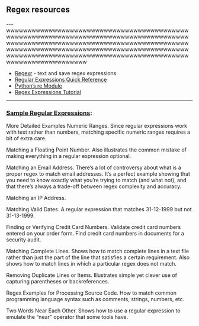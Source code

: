 ## Regex resources

---wwwwwwwwwwwwwwwwwwwwwwwwwwwwwwwwwwwwwwwwwwwwwwwwwwwwwwwwwwwwwwwwwwwwwwwwwwwwwwwwwwwwwwwwwwwwwwwwwwwwwwwwwwwwwwwwwwwwwwwwwwwwwwwwwwwwwwwwwwwwwwwwwwwwwwwwwwwwwwwwwwwwwwwwwwwwwwwwwwwwwwwwwwwwwwwwwwwwwwwwwwwwwwwwwwwwwwwwwwwwwwwwwwwwwwwwww

-   [Regexr](https://regexr.com/) - text and save regex expressions
-   [Regular Expressions Quick Reference](http://www.regular-expressions.info/refquick.html)
-   [Python’s re Module](http://www.regular-expressions.info/python.html)
-   [Regex Expressions Tutorial](http://www.regular-expressions.info/tutorial.html)

---

### [Sample Regular Expressions](http://www.regular-expressions.info/examples.html):

More Detailed Examples
Numeric Ranges. Since regular expressions work with text rather than numbers, matching specific numeric ranges requires a bit of extra care.

Matching a Floating Point Number. Also illustrates the common mistake of making everything in a regular expression optional.

Matching an Email Address. There’s a lot of controversy about what is a proper regex to match email addresses. It’s a perfect example showing that you need to know exactly what you’re trying to match (and what not), and that there’s always a trade-off between regex complexity and accuracy.

Matching an IP Address.

Matching Valid Dates. A regular expression that matches 31-12-1999 but not 31-13-1999.

Finding or Verifying Credit Card Numbers. Validate credit card numbers entered on your order form. Find credit card numbers in documents for a security audit.

Matching Complete Lines. Shows how to match complete lines in a text file rather than just the part of the line that satisfies a certain requirement. Also shows how to match lines in which a particular regex does not match.

Removing Duplicate Lines or Items. Illustrates simple yet clever use of capturing parentheses or backreferences.

Regex Examples for Processing Source Code. How to match common programming language syntax such as comments, strings, numbers, etc.

Two Words Near Each Other. Shows how to use a regular expression to emulate the “near” operator that some tools have.
